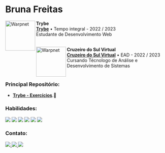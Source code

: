 # Bruna Freitas

[<img align="left" height="94px" width="94px" alt="Warpnet" src="https://blog.betrybe.com/wp-content/uploads/2021/11/51808343.png"/>](https://www.betrybe.com/)

**Trybe** \
[**Trybe**](https://www.betrybe.com/) • Tempo integral - 2022 / 2023\
Estudante de Desenvolvimento Web \
<br/>

[<img align="left" height="94px" width="94px" alt="Warpnet" src="https://yt3.ggpht.com/ytc/AMLnZu-8pSsHkI63Vb4KR0eFM6YbF7oOtZ_u2CQMj0VJFQ=s900-c-k-c0x00ffffff-no-rj"/>](https://www.betrybe.com/)

**Cruzeiro do Sul Virtual** \
[**Cruzeiro do Sul Virtual**](https://www.cruzeirodosulvirtual.com.br/graduacao/analise-e-desenvolvimento-de-sistemas/) • EAD - 2022 / 2023 \
Cursando Técnologo de Análise e Desenvolvimento de Sistemas \
<br/>

### Principal Repositório:
- [**Trybe - Exercícios**](https://github.com/brunaCFreitas/trybe-exercices).:green_heart:

### Habilidades:

<div>
  <img src="https://img.shields.io/badge/HTML5-E34F26?style=for-the-badge&logo=html5&logoColor=white" />
  <img src="https://img.shields.io/badge/CSS3-1572B6?style=for-the-badge&logo=css3&logoColor=white" />
  <img src="https://img.shields.io/badge/JavaScript-323330?style=for-the-badge&logo=javascript&logoColor=F7DF1E" />
  <img src="https://img.shields.io/badge/React-20232A?style=for-the-badge&logo=react&logoColor=61DAFB" />
  <img src="https://img.shields.io/badge/Redux-593D88?style=for-the-badge&logo=redux&logoColor=white" />
  <img src="https://img.shields.io/badge/Jest-323330?style=for-the-badge&logo=Jest&logoColor=white" />
</div>

### Contato:

<div>
  <a href="https://www.linkedin.com/in/brucfreitas/" target="_blank" >
    <img src="https://img.shields.io/badge/LinkedIn-0077B5?style=for-the-badge&logo=linkedin&logoColor=white" />
  </a>
   <a href="https://wa.me/5532998100238" >
    <img src="https://img.shields.io/badge/WhatsApp-25D366?style=for-the-badge&logo=whatsapp&logoColor=white" />
  </a>
   </a>
   <a href="mailto:bruna_c_freitas@hotmail.com" >
    <img src="https://img.shields.io/badge/Microsoft_Outlook-0078D4?style=for-the-badge&logo=microsoft-outlook&logoColor=white" />
  </a>
</div>
